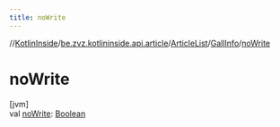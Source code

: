 ```yaml
---
title: noWrite
---
```

//[KotlinInside](../../../../index.html)/[be.zvz.kotlininside.api.article](../../index.html)/[ArticleList](../index.html)/[GallInfo](index.html)/[noWrite](no-write.html)



# noWrite



[jvm]\
val [noWrite](no-write.html): [Boolean](https://kotlinlang.org/api/latest/jvm/stdlib/kotlin/-boolean/index.html)




